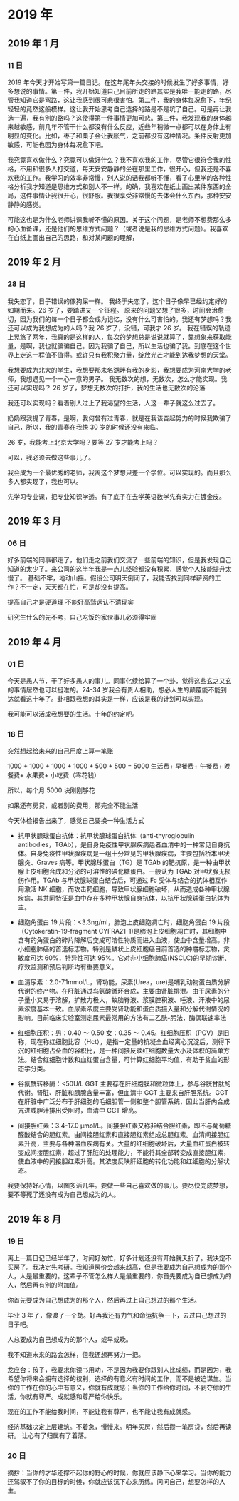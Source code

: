 # 2019 年

## 2019 年 1 月

### 11 日

2019 年今天才开始写第一篇日记。在这年尾年头交接的时候发生了好多事情，好多想说的事情。第一件，我开始知道自己目前所走的路其实是我唯一能走的路，尽管我知道它是弯路，这让我感到很可悲很害怕。第二件，我的身体每况愈下，年纪轻轻的竟然这般模样。这让我开始思考自己选择的路是不是坑了自己。可是再让我选一遍，我有别的路吗？这使得第一件事情更加可悲。第三件，我发现我的身体越来越敏感，前几年不管干什么都没有什么反应，近些年稍微一点都可以在身体上有明显的变化。比如，枣子和栗子会让我胀气，之前都没有这种情况。条件反射更加敏感，可能也因为身体每况愈下吧。

我究竟喜欢做什么？究竟可以做好什么？我不喜欢我的工作，尽管它很符合我的性格，不用和很多人打交道，每天安安静静的坐在那里工作，很开心，但我还是不喜欢我的工作。我学习的效率非常慢，别人说的话我都听不懂，看了心里学的各种性格分析我才知道是思维方式和别人不一样。的确，我喜欢在纸上画出某件东西的全局，这件事情让我很开心，很舒服。我很享受非常慢的去体会什么东西，那种安安静静的感觉。

可能这也是为什么老师讲课我听不懂的原因。关于这个问题，是老师不想费那么多的心血备课，还是他们的思维方式问题？（或者说是我的思维方式问题）。我喜欢在白纸上画出自己的思路，和对某问题的理解，

## 2019 年 2 月

### 28 日

我失恋了，日子错误的像狗屎一样。
我终于失恋了，这个日子像早已经约定好的如期而来。26 岁了，要踏进又一个征程。
原来的问题又想了很多，时间会治愈一切，因为我们的每一个日子都会成为记忆，没有什么可害怕的。我还有梦想吗？我还可以成为我想成为的人吗？我 26 岁了，没错，可我才 26 岁。
我在错误的轨迹上晃悠了两年，我真的是这样的人，每次的梦想总是说说就算了，靠想象来获取能量，是啊，我也就骗骗自己。因为我骗了自己，所以生活也骗了我。到底在这个世界上走这一程值不值得。或许只有我积聚力量，绽放光芒才能到达我梦想的天堂。

我想要成为北大的学生，我想要那未名湖畔有我的身影，我想要成为河南大学的老师，我想遇见一个一心一意的男子。
我无数次的想，无数次，怎么才能实现。我还可以实现吗？
26 岁了，梦想无数次的打折，我的生活也无数次的沦落

我还可以实现吗？看着别人过上了我渴望的生活，人这一辈子就这么过去了。

奶奶跟我提了青春，是啊，我何曾有过青春，就是在我该奋起努力的时候我欺骗了自己，所以，我的青春在我快 30 岁的时候还没有来临。

26 岁，我能考上北京大学吗？要等 27 岁才能考上吗？

可以，我必须去做这些事儿了。

我会成为一个最优秀的老师，我离这个梦想只差一个学位。可以实现的。而且那么多人都实现了，我也可以。

先学习专业课，把专业知识学透。有了底子在去学英语数学先有实力在镀金皮。

## 2019 年 3 月

### 06 日

好多前端的同事都走了，他们走之前我们交流了一些前端的知识，但是我发现自己知道的太少了。来公司的这半年我是一点儿经验都没有积累，感觉个人技能提升太慢了。
基础不牢，地动山摇。假设公司明天倒闭了，我能否找到同样薪资的工作？不一定，天天都在忙，可是却没有提高。

提高自己才是硬道理
不能好高骛远认不清现实

研究生什么的先不考，自己吃饭的家伙事儿必须得牢固

## 2019 年 4 月

### 01 日

今天是愚人节，干了好多愚人的事儿。同事化续给算了一个卦，觉得这些玄之又玄的事情居然也可以挺准的。24-34 岁我会有贵人相助，想必人生的颠覆能不能到达就看这十年了。卦相跟我想的其实是一样，应该是我的计划可以实现。

我可能可以活成我想要的生活。十年的约定吧。

### 18 日

突然想起给未来的自己用度上算一笔账

1000 + 1000 + 1000 + 1000 + 500 + 500 = 5000
生活费+ 早餐费+ 午餐费+ 晚餐费+ 水果费+ 小吃费（零花钱）

所以，每个月 5000 块刚刚够花

如果还有房贷，或者别的费用，那完全不能生活

今天体检报告出来了，感觉自己要换一种生活方式

-   抗甲状腺球蛋白抗体：抗甲状腺球蛋白抗体（anti-thyroglobulin antibodies，TGAb），是自身免疫性甲状腺疾病患者血清中的一种常见自身抗体。自身免疫性甲状腺疾病是一组十分常见的甲状腺疾病，主要包括桥本甲状腺炎、Graves 病等。甲状腺球蛋白（TG）是 TGAb 的靶抗原，是一种由甲状腺上皮细胞合成和分泌的可溶性的碘化糖蛋白。一般认为 TGAb 对甲状腺无损伤作用。TGAb 与甲状腺球蛋白结合后，可通过 Fc 受体与结合的抗体相互作用激活 NK 细胞，而攻击靶细胞，导致甲状腺细胞破坏，从而造成各种甲状腺疾病，其共同特征是血中存在多种甲状腺自身抗体，以抗甲状腺球蛋白抗体为主。

-   细胞角蛋白 19 片段：<3.3ng/ml，肺泡上皮细胞凋亡时，细胞角蛋白 19 片段（Cytokeratin-19-fragment CYFRA21-1)是肺泡上皮细胞凋亡时，其细胞中含有的角蛋白的碎片降解后变成可溶性物质而进入血液，使血中含量增高。非小细胞肺癌的首选标志物。特别是鳞状上皮细胞癌目前首选的肿瘤标志物，灵敏度可达 60%，特异性可达 95%。它对非小细胞肺癌(NSCLC)的早期诊断、疗效监测和预后判断均有重要意义。

-   血清尿素：2.0-7.1mmol/L，肾功能，尿素(Urea，ure)是哺乳动物蛋白质分解代谢的终产物。在肝脏通过鸟氨酸循环合成，主要由肾脏排泄。由于尿素的分子量小又易于溶解，扩散力极大，故脑脊液、浆膜腔积液、唾液、汗液中的尿素浓度基本一致。血尿素浓度主要受肾功能和蛋白质摄入量和分解代谢情况的影响。目前临床实验室测定尿素最常用的方法有二乙酰-肟法，酶偶联速率法

-   红细胞压积：男：0.40 ～ 0.50 女：0.35 ～ 0.45。红细胞压积（PCV）是旧称，现在称红细胞比容（Hct），是指一定量的抗凝全血经离心沉淀后，测得下沉的红细胞占全血的容积比，是一种间接反映红细胞数量大小及体积的简单方法。结合红细胞计数和血红蛋白含量，可计算红细胞平均值，有助于贫血的形态学分类。

-   谷氨酰转移酶：<50U/L GGT 主要存在肝细胞膜和微粒体上，参与谷胱甘肽的代谢。肾脏、肝脏和胰腺含量丰富，但血清中 GGT 主要来自肝胆系统。GGT 在肝脏中广泛分布于肝细胞的毛细胆管一侧和整个胆管系统，因此当肝内合成亢进或胆汁排出受阻时，血清中 GGT 增高。

-   间接胆红素：3.4-17.0 μmol/L。间接胆红素又称非结合胆红素，即不与葡萄糖醛酸结合的胆红素。由间接胆红素和直接胆红素组成总胆红素。血清间接胆红素升高，主要与各种溶血疾病有关。大量的红细胞破坏后，大量血红蛋白被转变成间接胆红素，超过了肝脏的处理能力，不能将其全部转变成直接胆红素，使血液中的间接胆红素升高。其浓度反映肝细胞的转化功能和红细胞的分解状态。

我要保持好心情，以图多活几年。要做一些自己喜欢做的事儿。要尽快完成梦想，要不等死了还没有成为自己想成为的人。

## 2019 年 8 月

### 19 日

离上一篇日记已经半年了，时间好匆忙，好多计划还没有开始就夭折了。我决定不买房了。我决定先考研。我知道房价会越来越高，但是我要成为自己想成为的那个人，人是最重要的。这辈子不管怎么样人是最重要的，你首先要成为自已想成为的人，然后再有别的附加值。

你首先要成为自己想成为的那个人，然后再过上自己想过的那个生活。

毕业 3 年了，像渡了一个劫。好再我还有力气和命运抗争一下，去过自己想过的日子吧。

人总要成为自己想成为的那个人，或早或晚。

我不知道未来的路会怎样，但我还想再努力一把。

龙应台：孩子，我要求你读书用功，不是因为我要你跟别人比成绩，而是因为，我希望你将来会拥有选择的权利，选择的有意义有时间的工作，而不是被迫谋生。当你的工作在你的心中有意义，你就有成就感；当你的工作给你时间，不剥夺你的生活，你就有尊严。成就感和尊严给你快乐。

现在的工作不能给我时间，不能让我有尊严，也不能让我有成就感。

经济基础决定上层建筑。不着急，慢慢来。明年买房，然后攒一笔房贷，然后再读研。
让心有了归属有了着落。

### 20 日

摘抄：当你的才华还撑不起你的野心的时候，你就应该静下心来学习。当你的能力还驾驭不了你的目标的时候，你就应该沉下心来历练。问问自己，想要怎样的人生。
